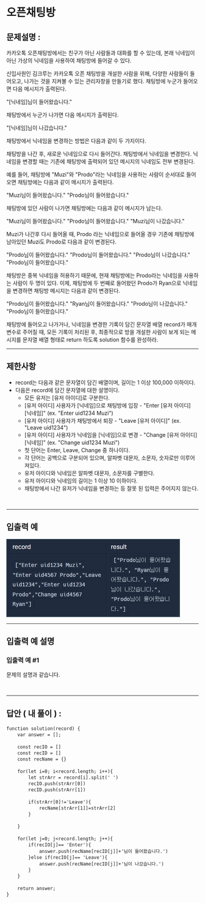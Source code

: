 # 오픈채팅방

## 문제설명 :

카카오톡 오픈채팅방에서는 친구가 아닌 사람들과 대화를 할 수 있는데, 본래 닉네임이 아닌 가상의 닉네임을 사용하여 채팅방에 들어갈 수 있다.

신입사원인 김크루는 카카오톡 오픈 채팅방을 개설한 사람을 위해, 다양한 사람들이 들어오고, 나가는 것을 지켜볼 수 있는 관리자창을 만들기로 했다. 채팅방에 누군가 들어오면 다음 메시지가 출력된다.

"[닉네임]님이 들어왔습니다."

채팅방에서 누군가 나가면 다음 메시지가 출력된다.

"[닉네임]님이 나갔습니다."

채팅방에서 닉네임을 변경하는 방법은 다음과 같이 두 가지이다.

채팅방을 나간 후, 새로운 닉네임으로 다시 들어간다.
채팅방에서 닉네임을 변경한다.
닉네임을 변경할 때는 기존에 채팅방에 출력되어 있던 메시지의 닉네임도 전부 변경된다.

예를 들어, 채팅방에 "Muzi"와 "Prodo"라는 닉네임을 사용하는 사람이 순서대로 들어오면 채팅방에는 다음과 같이 메시지가 출력된다.

"Muzi님이 들어왔습니다."
"Prodo님이 들어왔습니다."

채팅방에 있던 사람이 나가면 채팅방에는 다음과 같이 메시지가 남는다.

"Muzi님이 들어왔습니다."
"Prodo님이 들어왔습니다."
"Muzi님이 나갔습니다."

Muzi가 나간후 다시 들어올 때, Prodo 라는 닉네임으로 들어올 경우 기존에 채팅방에 남아있던 Muzi도 Prodo로 다음과 같이 변경된다.

"Prodo님이 들어왔습니다."
"Prodo님이 들어왔습니다."
"Prodo님이 나갔습니다."
"Prodo님이 들어왔습니다."

채팅방은 중복 닉네임을 허용하기 때문에, 현재 채팅방에는 Prodo라는 닉네임을 사용하는 사람이 두 명이 있다. 이제, 채팅방에 두 번째로 들어왔던 Prodo가 Ryan으로 닉네임을 변경하면 채팅방 메시지는 다음과 같이 변경된다.

"Prodo님이 들어왔습니다."
"Ryan님이 들어왔습니다."
"Prodo님이 나갔습니다."
"Prodo님이 들어왔습니다."

채팅방에 들어오고 나가거나, 닉네임을 변경한 기록이 담긴 문자열 배열 record가 매개변수로 주어질 때, 모든 기록이 처리된 후, 최종적으로 방을 개설한 사람이 보게 되는 메시지를 문자열 배열 형태로 return 하도록 solution 함수를 완성하라.

---

## 제한사항

- record는 다음과 같은 문자열이 담긴 배열이며, 길이는 1 이상 100,000 이하이다.
- 다음은 record에 담긴 문자열에 대한 설명이다.
  - 모든 유저는 [유저 아이디]로 구분한다.
  - [유저 아이디] 사용자가 [닉네임]으로 채팅방에 입장 - "Enter [유저 아이디] [닉네임]" (ex. "Enter uid1234 Muzi")
  - [유저 아이디] 사용자가 채팅방에서 퇴장 - "Leave [유저 아이디]" (ex. "Leave uid1234")
  - [유저 아이디] 사용자가 닉네임을 [닉네임]으로 변경 - "Change [유저 아이디] [닉네임]" (ex. "Change uid1234 Muzi")
  - 첫 단어는 Enter, Leave, Change 중 하나이다.
  - 각 단어는 공백으로 구분되어 있으며, 알파벳 대문자, 소문자, 숫자로만 이루어져있다.
  - 유저 아이디와 닉네임은 알파벳 대문자, 소문자를 구별한다.
  - 유저 아이디와 닉네임의 길이는 1 이상 10 이하이다.
  - 채팅방에서 나간 유저가 닉네임을 변경하는 등 잘못 된 입력은 주어지지 않는다.

<br/>

---

## 입출력 예

<img src ='오픈채팅방.png'>

<br/>

---

## 입출력 예 설명

### 입출력 예 #1

문제의 설명과 같습니다.

<br/>

---

## 답안 ( 내 풀이 ) :

```
function solution(record) {
    var answer = [];

    const recIO = []
    const recID = []
    const recName = {}

    for(let i=0; i<record.length; i++){
        let strArr = record[i].split(' ')
        recIO.push(strArr[0])
        recID.push(strArr[1])

        if(strArr[0]!='Leave'){
            recName[strArr[1]]=strArr[2]
        }

    }

    for(let j=0; j<record.length; j++){
        if(recIO[j]== 'Enter'){
            answer.push(recName[recID[j]]+'님이 들어왔습니다.')
        }else if(recIO[j]== 'Leave'){
            answer.push(recName[recID[j]]+'님이 나갔습니다.')
        }
    }

    return answer;
}
```
